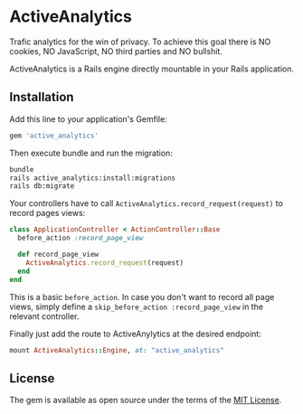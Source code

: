 # ActiveAnalytics

Trafic analytics for the win of privacy. To achieve this goal there is NO cookies, NO JavaScript, NO third parties and NO bullshit.

ActiveAnalytics is a Rails engine directly mountable in your Rails application.

## Installation
Add this line to your application's Gemfile:
```ruby
gem 'active_analytics'
```

Then execute bundle and run the migration:
```bash
bundle
rails active_analytics:install:migrations
rails db:migrate
```

Your controllers have to call `ActiveAnalytics.record_request(request)` to record pages views:
```ruby
class ApplicationController < ActionController::Base
  before_action :record_page_view

  def record_page_view
    ActiveAnalytics.record_request(request)
  end
end
```

This is a basic `before_action`. In case you don't want to record all page views, simply define a `skip_before_action :record_page_view` in the relevant controller.

Finally just add the route to ActiveAnylytics at the desired endpoint:
```ruby
mount ActiveAnalytics::Engine, at: "active_analytics"
```

## License
The gem is available as open source under the terms of the [MIT License](https://opensource.org/licenses/MIT).
